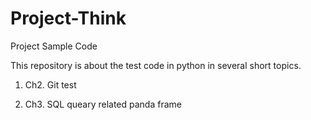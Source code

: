 # Project-Think

Project Sample Code

This repository is about the test code in python in several short topics.

1) Ch2. Git test

2) Ch3. SQL queary related panda frame
